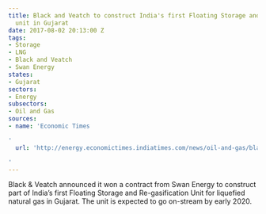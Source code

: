 ```yaml
---
title: Black and Veatch to construct India's first Floating Storage and LNG Re-gasification
  unit in Gujarat
date: 2017-08-02 20:13:00 Z
tags:
- Storage
- LNG
- Black and Veatch
- Swan Energy
states:
- Gujarat
sectors:
- Energy
subsectors:
- Oil and Gas
sources:
- name: 'Economic Times

'
  url: 'http://energy.economictimes.indiatimes.com/news/oil-and-gas/black-veatch-wins-epc-contract-for-indias-first-floating-lng-project/59807915

'
---
```


Black & Veatch announced it won a contract from Swan Energy to construct part of India’s first Floating Storage and Re-gasification Unit for liquefied natural gas in Gujarat. The unit is expected to go on-stream by early 2020. 
